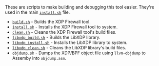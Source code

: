 These are scripts to make building and debugging this tool easier. They're used in the main [`install.sh`](../install.sh) file.

* [`build.sh`](./build.sh) - Builds the XDP Firewall tool.
* [`install.sh`](./install.sh) - Installs the XDP Firewall tool to system.
* [`clean.sh`](./clean.sh) - Cleans the XDP Firewall tool's build files.
* [`libxdp_build.sh`](./libxdp_build.sh) - Builds the LibXDP library.
* [`libxdp_install.sh`](./libxdp_install.sh) - Installs the LibXDP library to system.
* [`libxdp_clean.sh`](./libxdp_clean.sh) - Cleans the LibXDP library's build files.
* [`objdump.sh`](./objdump.sh) - Dumps the XDP/BPF object file using `llvm-objdump` to Assemby into `objdump.asm`.